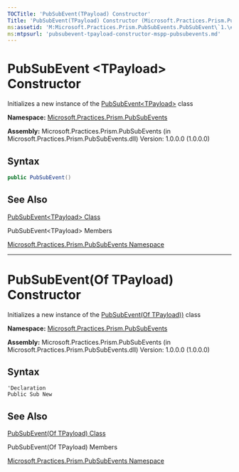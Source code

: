 ```yaml
---
TOCTitle: 'PubSubEvent(TPayload) Constructor'
Title: 'PubSubEvent(TPayload) Constructor (Microsoft.Practices.Prism.PubSubEvents)'
ms:assetid: 'M:Microsoft.Practices.Prism.PubSubEvents.PubSubEvent\`1.\#ctor'
ms:mtpsurl: 'pubsubevent-tpayload-constructor-mspp-pubsubevents.md'
---
```

# PubSubEvent &lt;TPayload&gt; Constructor

Initializes a new instance of the [PubSubEvent&lt;TPayload&gt;](pubsubevent-tpayload-class-mspp-pubsubevents.md) class

**Namespace:** [Microsoft.Practices.Prism.PubSubEvents](mspp-pubsubevents-namespace.md)

**Assembly:** Microsoft.Practices.Prism.PubSubEvents (in Microsoft.Practices.Prism.PubSubEvents.dll) Version: 1.0.0.0 (1.0.0.0)

## Syntax

```c#
public PubSubEvent()
```

## See Also


[PubSubEvent&lt;TPayload&gt; Class](pubsubevent-tpayload-class-mspp-pubsubevents.md)

PubSubEvent&lt;TPayload&gt; Members

[Microsoft.Practices.Prism.PubSubEvents Namespace](mspp-pubsubevents-namespace.md)

---------------------------------------------------------------------------------

# PubSubEvent(Of TPayload) Constructor

Initializes a new instance of the [PubSubEvent(Of TPayload))](pubsubevent-tpayload-class-mspp-pubsubevents.md) class

**Namespace:** [Microsoft.Practices.Prism.PubSubEvents](mspp-pubsubevents-namespace.md)

**Assembly:** Microsoft.Practices.Prism.PubSubEvents (in Microsoft.Practices.Prism.PubSubEvents.dll) Version: 1.0.0.0 (1.0.0.0)

## Syntax

```VB
'Declaration
Public Sub New
```

## See Also


[PubSubEvent(Of TPayload) Class](pubsubevent-tpayload-class-mspp-pubsubevents.md)

PubSubEvent(Of TPayload) Members

[Microsoft.Practices.Prism.PubSubEvents Namespace](mspp-pubsubevents-namespace.md)
